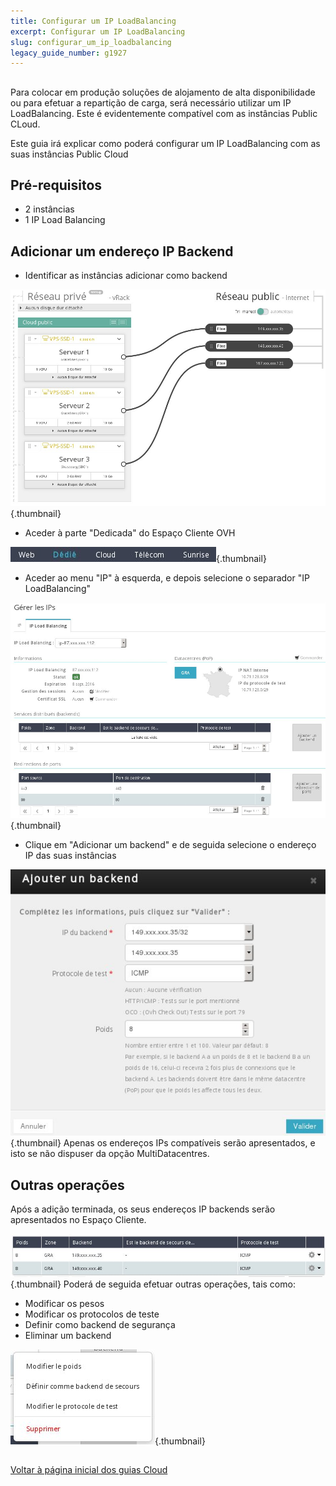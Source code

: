 ```yaml
---
title: Configurar um IP LoadBalancing
excerpt: Configurar um IP LoadBalancing
slug: configurar_um_ip_loadbalancing
legacy_guide_number: g1927
---
```



## 
Para colocar em produção soluções de alojamento de alta disponibilidade ou para efetuar a repartição de carga, será necessário utilizar um IP LoadBalancing.
Este é evidentemente compatível com as instâncias Public CLoud.

Este guia irá explicar como poderá configurar um IP LoadBalancing com as suas instâncias Public Cloud


## Pré-requisitos

- 2 instâncias
- 1 IP Load Balancing




## Adicionar um endereço IP Backend

- Identificar as instâncias adicionar como backend



![](images/img_2967.jpg){.thumbnail}

- Aceder à parte "Dedicada" do Espaço Cliente OVH



![](images/img_2968.jpg){.thumbnail}

- Aceder ao menu "IP" à esquerda, e depois selecione o separador "IP LoadBalancing"



![](images/img_2969.jpg){.thumbnail}

- Clique em "Adicionar um backend" e de seguida selecione o endereço IP das suas instâncias



![](images/img_2970.jpg){.thumbnail}
Apenas os endereços IPs compatíveis serão apresentados, e isto se não dispuser da opção MultiDatacentres.


## Outras operações
Após a adição terminada, os seus endereços IP backends serão apresentados no Espaço Cliente.

![](images/img_2971.jpg){.thumbnail}
Poderá de seguida efetuar outras operações, tais como:

- Modificar os pesos
- Modificar os protocolos de teste
- Definir como backend de segurança
- Eliminar um backend



![](images/img_2972.jpg){.thumbnail}


## 
[Voltar à página inicial dos guias Cloud]({legacy}1785)

